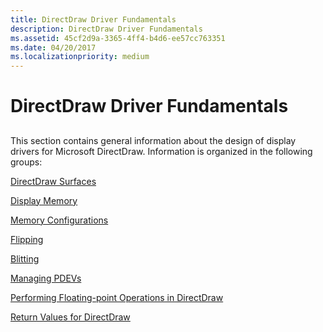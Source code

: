```yaml
---
title: DirectDraw Driver Fundamentals
description: DirectDraw Driver Fundamentals
ms.assetid: 45cf2d9a-3365-4ff4-b4d6-ee57cc763351
ms.date: 04/20/2017
ms.localizationpriority: medium
---
```


# DirectDraw Driver Fundamentals


## <span id="ddk_directdraw_driver_fundamentals_gg"></span><span id="DDK_DIRECTDRAW_DRIVER_FUNDAMENTALS_GG"></span>


This section contains general information about the design of display drivers for Microsoft DirectDraw. Information is organized in the following groups:

[DirectDraw Surfaces](directdraw-surfaces.md)

[Display Memory](display-memory.md)

[Memory Configurations](memory-configurations.md)

[Flipping](flipping.md)

[Blitting](blitting.md)

[Managing PDEVs](managing-pdevs.md)

[Performing Floating-point Operations in DirectDraw](performing-floating-point-operations-in-directdraw.md)

[Return Values for DirectDraw](return-values-for-directdraw.md)

 

 






